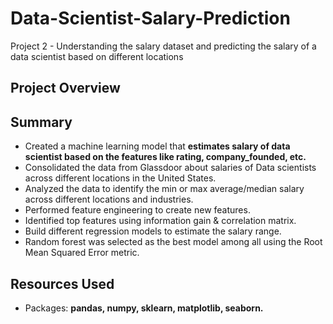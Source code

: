 # Data-Scientist-Salary-Prediction
Project 2 - Understanding the salary dataset and predicting the salary of a data scientist based on different locations

## Project Overview

## Summary
* Created a machine learning model that **estimates salary of data scientist based on the features like rating, company_founded, etc.**<br/>
* Consolidated the data from Glassdoor about salaries of Data scientists across different locations in the United States. 
* Analyzed the data to identify the min or max average/median salary across different locations and industries. 
* Performed feature engineering to create new features. 
* Identified top features using information gain & correlation matrix. 
* Build different regression models to estimate the salary range. 
* Random forest was selected as the best model among all using the Root Mean Squared Error metric. 

## Resources Used
* Packages: **pandas, numpy, sklearn, matplotlib, seaborn.**<br/>
